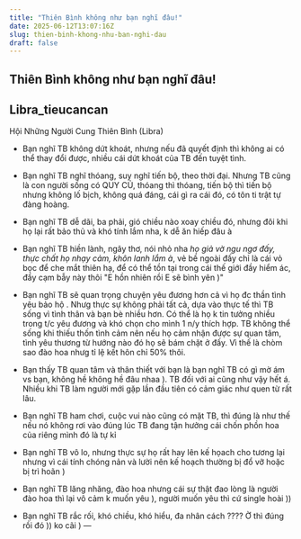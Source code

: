 ```yaml
---
title: "Thiên Bình không như bạn nghĩ đâu!"
date: 2025-06-12T13:07:16Z
slug: thien-binh-khong-nhu-ban-nghi-dau
draft: false
---
```


## Thiên Bình không như bạn nghĩ đâu!

## Libra_tieucancan

Hội Những Người Cung Thiên Bình (Libra)
 
- Bạn nghĩ TB không dứt khoát, nhưng nếu đã quyết định thì không ai có thể thay đổi được, nhiều cái dứt khoát của TB đến tuyệt tình.
 
- Bạn nghĩ TB nghĩ thóang, suy nghĩ tiến bộ, theo thời đại. Nhưng TB cũng là con người sống có QUY CỦ, thóang thì thóang, tiến bộ thì tiến bộ nhưng không lố bịch, không quá đáng, cái gì ra cái đó, có tôn ti trật tự đàng hoàng.
 
- Bạn nghĩ TB dễ dãi, ba phải, gió chiều nào xoay chiều đó, nhưng đôi khi họ lại rất bảo thủ và khó tính lắm nha, k dễ ăn hiếp đâu à 
 
- Bạn nghĩ TB hiền lành, ngây thơ, nói nhỏ nha *họ giả vờ ngu ngơ đấy, thực chất họ nhạy cảm, khôn lanh lắm à*, vẻ bề ngoài đấy chỉ là cái vỏ bọc để che mắt thiên hạ, để có thể tồn tại trong cái thế giới đầy hiểm ác, đầy cạm bẫy này thôi  "E hồn nhiên rồi E sẽ bình yên )"
 
- Bạn nghĩ TB sẽ quan trọng chuyện yêu đương hơn cả vì họ đc thần tình yêu bảo hộ . Nhưg thực sự không phải tất cả, dựa vào thực tế thì TB sống vì tình thân và bạn bè nhiều hơn. Có thể là họ k tin tưởng nhiều trong t/c yêu đương và khó chọn cho mình 1 n/y thích hợp. TB không thể sống khi thiếu thốn tình cảm nên nếu họ cảm nhận được sự quan tâm, tình yêu thương từ hướng nào đó họ sẽ bám chặt ở đấy. Vì thế là chòm sao đào hoa nhưg tỉ lệ kết hôn chỉ 50% thôi.
 
- Bạn thấy TB quan tâm và thân thiết với bạn là bạn nghĩ TB có gì mờ ám vs bạn, không hề không hề đâu nhaa ). TB đối với ai cũng như vậy hết á. Nhiều khi TB làm người mới gặp lần đầu tiên có cảm giác như quen từ rất lâu.
 
- Bạn nghĩ TB ham chơi, cuộc vui nào cũng có mặt TB, thì đúng là như thế nếu nó không rơi vào đúng lúc TB đang tận hưởng cái chốn phồn hoa của riêng mình đó là tự kỉ 
 
- Bạn nghĩ TB vô lo, nhưng thực sự họ rất hay lên kế họach cho tương lại nhưng vì cái tính chóng nản và lười nên kế hoạch thường bị đổ vỡ hoặc bị trì hoãn )
 
- Bạn nghĩ TB lăng nhăng, đào hoa nhưng cái sự thật đao lòng là người đào hoa thì lại vô cảm k muốn yêu ), người muốn yêu thì cứ single hoài ))
 
- Bạn nghĩ TB rắc rối, khó chiều, khó hiểu, đa nhân cách ???? Ờ thì đúng rồi đó )) ko cãi ) —